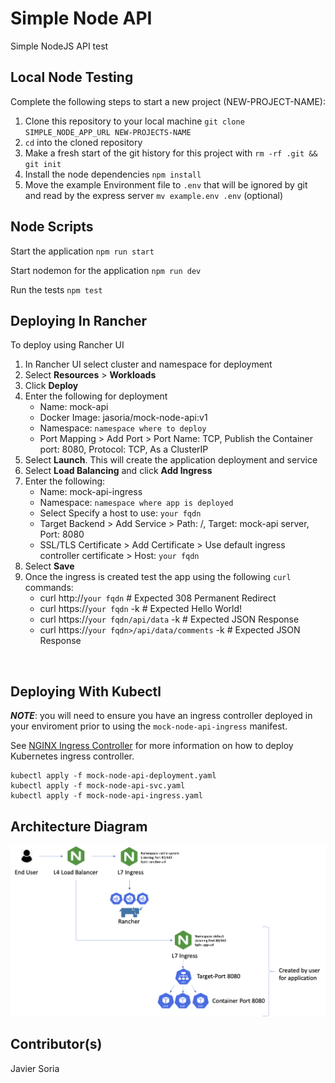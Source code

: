 # Simple Node API

Simple NodeJS API test

## Local Node Testing

Complete the following steps to start a new project (NEW-PROJECT-NAME):

1. Clone this repository to your local machine `git clone SIMPLE_NODE_APP_URL NEW-PROJECTS-NAME`
2. `cd` into the cloned repository
3. Make a fresh start of the git history for this project with `rm -rf .git && git init`
4. Install the node dependencies `npm install`
5. Move the example Environment file to `.env` that will be ignored by git and read by the express server `mv example.env .env` (optional)

## Node Scripts

Start the application `npm run start`

Start nodemon for the application `npm run dev`

Run the tests `npm test`

## Deploying In Rancher

To deploy using Rancher UI
1. In Rancher UI select cluster and namespace for deployment
2. Select **Resources** > **Workloads**
3. Click **Deploy**
4. Enter the following for deployment
    - Name: mock-api
    - Docker Image: jasoria/mock-node-api:v1
    - Namespace: ```namespace where to deploy```
    - Port Mapping > Add Port > Port Name: TCP, Publish the Container port: 8080, Protocol: TCP, As a ClusterIP
5. Select **Launch**. This will create the application deployment and service
6. Select **Load Balancing** and click **Add Ingress**
8. Enter the following:
    - Name: mock-api-ingress
    - Namespace: ```namespace where app is deployed```
    - Select Specify a host to use: ```your fqdn```
    - Target Backend > Add Service > Path: /, Target: mock-api server, Port: 8080
    - SSL/TLS Certificate > Add Certificate > Use default ingress controller certificate > Host: ```your fqdn```
9. Select **Save**
10. Once the ingress is created test the app using the following ```curl``` commands:
    - curl http://```your fqdn``` # Expected 308 Permanent Redirect
    - curl https://```your fqdn``` -k # Expected Hello World!
    - curl https://```your fqdn/api/data``` -k # Expected JSON Response
    - curl https://```your fqdn>/api/data/comments``` -k # Expected JSON Response

<br>

## Deploying With Kubectl

***NOTE***: you will need to ensure you have an ingress controller deployed in your enviroment prior to using the ```mock-node-api-ingress``` manifest.

See [NGINX Ingress Controller](https://kubernetes.github.io/ingress-nginx/deploy/) for more information on how to deploy Kubernetes ingress controller.

```
kubectl apply -f mock-node-api-deployment.yaml
kubectl apply -f mock-node-api-svc.yaml
kubectl apply -f mock-node-api-ingress.yaml
```

## Architecture Diagram
![architecture](./img/architecture.png)

## Contributor(s)

Javier Soria